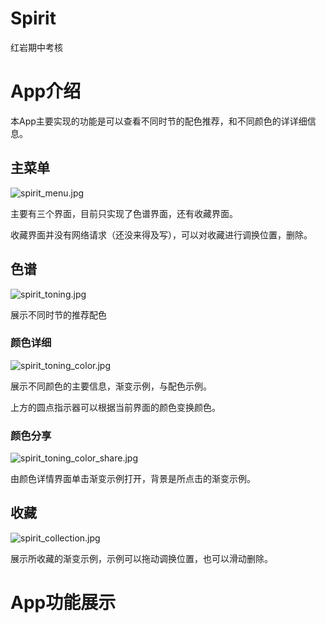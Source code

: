 # Spirit
红岩期中考核

# App介绍

​	本App主要实现的功能是可以查看不同时节的配色推荐，和不同颜色的详详细信息。

## 主菜单

![spirit_menu.jpg](https://github.com/poisunk/Spirit/blob/main/intro_image/spirit_menu.jpg?raw=true)

主要有三个界面，目前只实现了色谱界面，还有收藏界面。

收藏界面并没有网络请求（还没来得及写），可以对收藏进行调换位置，删除。

## 色谱

![spirit_toning.jpg](https://github.com/poisunk/Spirit/blob/main/intro_image/spirit_toning.jpg?raw=true)

展示不同时节的推荐配色

### 颜色详细

![spirit_toning_color.jpg](https://github.com/poisunk/Spirit/blob/main/intro_image/spirit_toning_color.jpg?raw=true)

展示不同颜色的主要信息，渐变示例，与配色示例。

上方的圆点指示器可以根据当前界面的颜色变换颜色。

### 颜色分享

![spirit_toning_color_share.jpg](https://github.com/poisunk/Spirit/blob/main/intro_image/spirit_toning_color_share.jpg?raw=true)

由颜色详情界面单击渐变示例打开，背景是所点击的渐变示例。

## 收藏

![spirit_collection.jpg](https://github.com/poisunk/Spirit/blob/main/intro_image/spirit_collection.jpg?raw=true)

展示所收藏的渐变示例，示例可以拖动调换位置，也可以滑动删除。

# App功能展示



